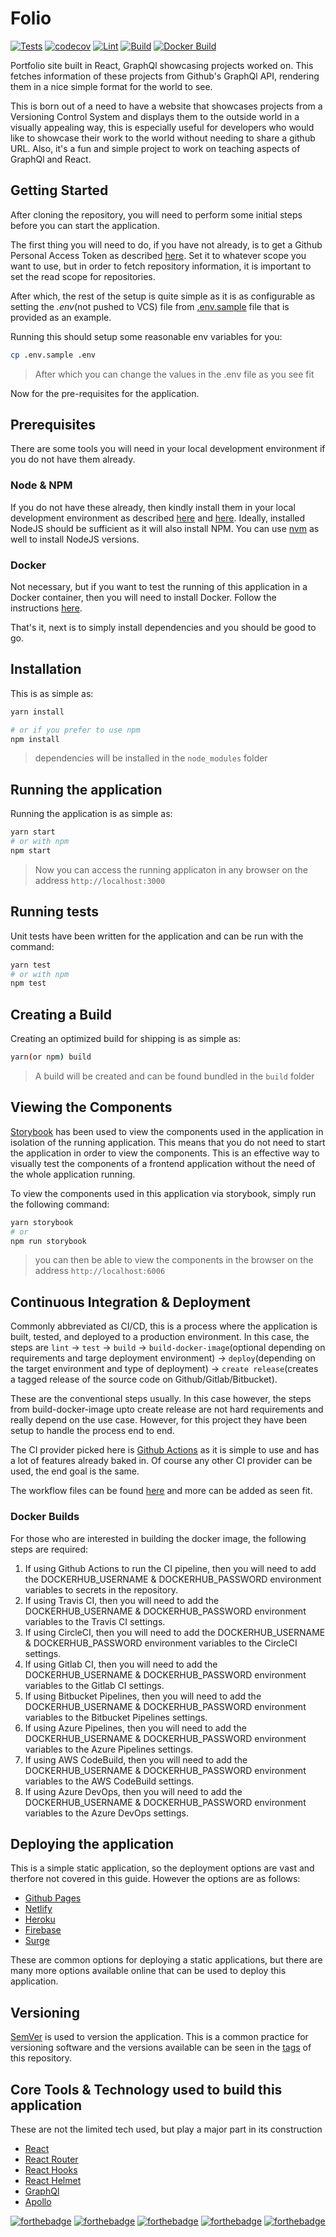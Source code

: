 # Folio

[![Tests](https://github.com/BrianLusina/portfolio/actions/workflows/tests.yml/badge.svg)](https://github.com/BrianLusina/portfolio/actions/workflows/tests.yml)
[![codecov](https://codecov.io/gh/BrianLusina/portfolio/branch/develop/graph/badge.svg?token=xuhjRpWJze)](https://codecov.io/gh/BrianLusina/portfolio)
[![Lint](https://github.com/BrianLusina/portfolio/actions/workflows/lint.yml/badge.svg)](https://github.com/BrianLusina/portfolio/actions/workflows/lint.yml)
[![Build](https://github.com/BrianLusina/portfolio/actions/workflows/build_app.yml/badge.svg)](https://github.com/BrianLusina/portfolio/actions/workflows/build_app.yml)
[![Docker Build](https://github.com/BrianLusina/portfolio/actions/workflows/dockerimage.yml/badge.svg)](https://github.com/BrianLusina/portfolio/actions/workflows/dockerimage.yml)

Portfolio site built in React, GraphQl showcasing projects worked on. This fetches information of these projects from Github's GraphQl API, rendering them in a nice simple format for the world to see.

This is born out of a need to have a website that showcases projects from a Versioning Control System and displays them to the outside world in a visually appealing way, this is especially useful for developers who would like to showcase their work to the world without needing to share a github URL. Also, it's a fun and simple project to work on teaching aspects of GraphQl and React.

## Getting Started

After cloning the repository, you will need to perform some initial steps before you can start the application.

The first thing you will need to do, if you have not already, is to get a Github Personal Access Token as described [here](https://docs.github.com/en/authentication/keeping-your-account-and-data-secure/creating-a-personal-access-token). Set it to whatever scope you want to use, but in order to fetch repository information, it is important to set the read scope for repositories.

After which, the rest of the setup is quite simple as it is as configurable as setting the _.env_(not pushed to VCS) file from [.env.sample](./.env.sample) file that is provided as an example.

Running this should setup some reasonable env variables for you:

```bash
cp .env.sample .env
```

> After which you can change the values in the .env file as you see fit

Now for the pre-requisites for the application.

## Prerequisites

There are some tools you will need in your local development environment if you do not have them already.

### Node & NPM

If you do not have these already, then kindly install them in your local development environment as described [here](https://nodejs.org/en/) and [here](https://www.npmjs.com/get-npm/). Ideally, installed NodeJS should be sufficient as it will also install NPM. You can use [nvm](https://github.com/nvm-sh/nvm) as well to install NodeJS versions.

### Docker

Not necessary, but if you want to test the running of this application in a Docker container, then you will need to install Docker. Follow the instructions [here](https://docs.docker.com/install/).

That's it, next is to simply install dependencies and you should be good to go.

## Installation

This is as simple as:

```bash
yarn install

# or if you prefer to use npm
npm install
```

> dependencies will be installed in the `node_modules` folder

## Running the application

Running the application is as simple as:

```bash
yarn start
# or with npm
npm start
```

> Now you can access the running applicaton in any browser on the address `http://localhost:3000`

## Running tests

Unit tests have been written for the application and can be run with the command:

```bash
yarn test
# or with npm
npm test
```

## Creating a Build

Creating an optimized build for shipping is as simple as:

```bash
yarn(or npm) build
```

> A build will be created and can be found bundled in the `build` folder

## Viewing the Components

[Storybook](https://storybook.js.org/) has been used to view the components used in the application in isolation of the running application. This means that you do not need to start the application in order to view the components. This is an effective way to visually test the components of a frontend application without the need of the whole application running.

To view the components used in this application via storybook, simply run the following command:

``` bash
yarn storybook
# or
npm run storybook
```

> you can then be able to view the components in the browser on the address `http://localhost:6006`

## Continuous Integration & Deployment

Commonly abbreviated as CI/CD, this is a process where the application is built, tested, and deployed to a production environment. In this case, the steps are
`lint` -> `test` -> `build` -> `build-docker-image`(optional depending on requirements and targe deployment environment) -> `deploy`(depending on the target environment and type of deployment) -> `create release`(creates a tagged release of the source code on Github/Gitlab/Bitbucket).

These are the conventional steps usually. In this case however, the steps from build-docker-image upto create release are not hard requirements and really depend on the use case. However, for this project they have been setup to handle the process end to end.

The CI provider picked here is [Github Actions](https://github.com/features/actions) as it is simple to use and has a lot of features already baked in. Of course any other CI provider can be used, the end goal is the same.

The workflow files can be found [here](./github/workflows) and more can be added as seen fit.

### Docker Builds

For those who are interested in building the docker image, the following steps are required:

1. If using Github Actions to run the CI pipeline, then you will need to add the DOCKERHUB_USERNAME & DOCKERHUB_PASSWORD environment variables to secrets in the repository.
2. If using Travis CI, then you will need to add the DOCKERHUB_USERNAME & DOCKERHUB_PASSWORD environment variables to the Travis CI settings.
3. If using CircleCI, then you will need to add the DOCKERHUB_USERNAME & DOCKERHUB_PASSWORD environment variables to the CircleCI settings.
4. If using Gitlab CI, then you will need to add the DOCKERHUB_USERNAME & DOCKERHUB_PASSWORD environment variables to the Gitlab CI settings.
5. If using Bitbucket Pipelines, then you will need to add the DOCKERHUB_USERNAME & DOCKERHUB_PASSWORD environment variables to the Bitbucket Pipelines settings.
6. If using Azure Pipelines, then you will need to add the DOCKERHUB_USERNAME & DOCKERHUB_PASSWORD environment variables to the Azure Pipelines settings.
7. If using AWS CodeBuild, then you will need to add the DOCKERHUB_USERNAME & DOCKERHUB_PASSWORD environment variables to the AWS CodeBuild settings.
8. If using Azure DevOps, then you will need to add the DOCKERHUB_USERNAME & DOCKERHUB_PASSWORD environment variables to the Azure DevOps settings.

## Deploying the application

This is a simple static application, so the deployment options are vast and therfore not covered in this guide. However the options are as follows:

* [Github Pages](https://pages.github.com/)
* [Netlify](https://www.netlify.com/)
* [Heroku](https://www.heroku.com/)
* [Firebase](https://firebase.google.com/)
* [Surge](https://surge.sh/)

These are common options for deploying a static applications, but there are many more options available online that can be used to deploy this application.

## Versioning

[SemVer](https://semver.org/) is used to version the application. This is a common practice for versioning software and the versions available can be seen in the [tags](https://github.com/BrianLusina/portfolio/tags) of this repository.

## Core Tools & Technology used to build this application

These are not the limited tech used, but play a major part in its construction

* [React](https://reactjs.org/)
* [React Router](https://reacttraining.com/react-router/web/guides/quick-start)
* [React Hooks](https://reactjs.org/docs/hooks-intro.html)
* [React Helmet](https://react-helmet.netlify.com/)
* [GraphQl](https://graphql.org/)
* [Apollo](https://www.apollographql.com/)

[![forthebadge](https://forthebadge.com/images/badges/open-source.svg)](https://forthebadge.com)
[![forthebadge](https://forthebadge.com/images/badges/made-with-typescript.svg)](https://forthebadge.com)
[![forthebadge](https://forthebadge.com/images/badges/uses-css.svg)](https://forthebadge.com)
[![forthebadge](https://forthebadge.com/images/badges/uses-js.svg)](https://forthebadge.com)
[![forthebadge](https://forthebadge.com/images/badges/built-with-love.svg)](https://forthebadge.com)
